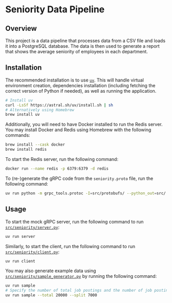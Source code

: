 # Seniority Data Pipeline

## Overview

This project is a data pipeline that processes data from a CSV file and loads it into a PostgreSQL database. The data is then used to generate a report that shows the average seniority of employees in each department.

## Installation

The recommended installation is to use [`uv`](https://docs.astral.sh/uv/). This will handle virtual environment creation, dependencies installation (including fetching the correct version of Python if needed), as well as running the application.

```bash
# Install uv
curl -LsSf https://astral.sh/uv/install.sh | sh
# Alternatively using Homebrew
brew install uv
```

Additionally, you will need to have Docker installed to run the Redis server. You may install Docker and Redis using Homebrew with the following commands:

```bash
brew install --cask docker
brew install redis
```

To start the Redis server, run the following command:

```bash
docker run --name redis -p 6379:6379 -d redis
```

To (re-)generate the gRPC code from the `seniority.proto` file, run the following command:

```bash
uv run python -m grpc_tools.protoc -I=src/protobufs/ --python_out=src/ --pyi_out=src/ --grpc_python_out=src/ src/protobufs/seniority.proto
```

## Usage

To start the mock gRPC server, run the following command to run [`src/seniority/server.py`](src/seniority/server.py):

```bash
uv run server
```

Similarly, to start the client, run the following command to run [`src/seniority/client.py`](src/seniority/client.py):

```bash
uv run client
```

You may also generate example data using [`src/seniority/sample_generator.py`](src/seniority/sample_generator.py) by running the following command:

```bash
uv run sample
# Specify the number of total job postings and the number of job postings to split into each file
uv run sample --total 20000 --split 7000
```
